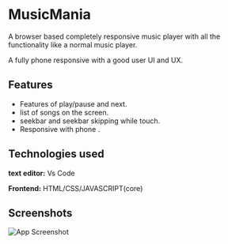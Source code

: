 
# MusicMania

A browser based completely responsive   music player with all the functionality like a normal music player.

A fully phone responsive with a good user UI and UX.
## Features

- Features of play/pause and next.
- list of songs on the screen.
- seekbar and seekbar skipping while touch.
- Responsive with phone .

  
## Technologies used

**text editor:** Vs Code

**Frontend:** HTML/CSS/JAVASCRIPT(core)

  
## Screenshots

![App Screenshot](https://via.placeholder.com/468x300?text=App+Screenshot+Here)

  